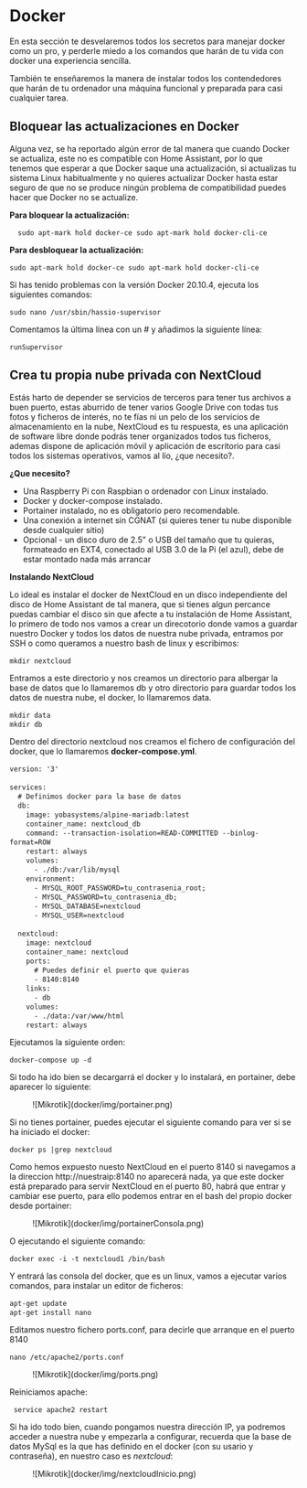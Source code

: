 # Docker

En esta sección te desvelaremos todos los secretos para manejar docker como un pro, y perderle miedo a los comandos que harán de tu vida con docker una experiencia sencilla.

También te enseñaremos la manera de instalar todos los contendedores que harán de tu ordenador una máquina funcional y preparada para casi cualquier tarea.

## Bloquear las actualizaciones en Docker

Alguna vez, se ha reportado algún error de tal manera que cuando Docker se actualiza, este no es compatible con Home Assistant, por lo que tenemos que esperar a que Docker saque una actualización, si actualizas tu sistema Linux habitualmente y no quieres actualizar Docker hasta estar seguro de que no se produce ningún problema de compatibilidad puedes hacer que Docker no se actualize.

**Para bloquear la actualización:**

```
  sudo apt-mark hold docker-ce sudo apt-mark hold docker-cli-ce
```

**Para desbloquear la actualización:**

```
sudo apt-mark hold docker-ce sudo apt-mark hold docker-cli-ce
```

Si has tenido problemas con la versión Docker 20.10.4, ejecuta los siguientes comandos:

```
sudo nano /usr/sbin/hassio-supervisor
```

Comentamos la última línea con un # y añadimos la siguiente línea:

```
runSupervisor
```

## Crea tu propia nube privada con NextCloud

Estás harto de depender se servicios de terceros para tener tus archivos a buen puerto, estas aburrido de tener varios Google Drive con todas tus fotos y ficheros de interés, no te fías ni un pelo de los servicios de almacenamiento en la nube, NextCloud es tu respuesta, es una aplicación de software libre donde podrás tener organizados todos tus ficheros, ademas dispone de aplicación móvil y aplicación de escritorio para casi todos los sistemas operativos, vamos al lío, ¿que necesito?.

**¿Que necesito?**

* Una Raspberry Pi con Raspbian o ordenador con Linux instalado.
* Docker y docker-compose instalado.
* Portainer instalado, no es obligatorio pero recomendable.
* Una conexión a internet sin CGNAT (si quieres tener tu nube disponible desde cualquier sitio)
* Opcional - un disco duro de 2.5" o USB del tamaño que tu quieras, formateado en EXT4, conectado al USB 3.0 de la Pi (el azul), debe de estar montado nada más arrancar

**Instalando NextCloud**

Lo ideal es instalar el docker de NextCloud en un disco independiente del disco de Home Assistant de tal manera, que si tienes algun percance puedas cambiar el disco sin que afecte a tu instalación de Home Assistant, lo primero de todo nos vamos a crear un direcotorio donde vamos a guardar nuestro Docker y todos los datos de nuestra nube privada, entramos por SSH o como queramos a nuestro bash de linux y escribimos:

```
mkdir nextcloud
```

Entramos a este directorio y nos creamos un directorio para albergar la base de datos que lo llamaremos db y otro directorio para guardar todos los datos de nuestra nube, el docker, lo llamaremos data.

```
mkdir data
mkdir db
```

Dentro del directorio nextcloud nos creamos el fichero de configuración del docker, que lo llamaremos **docker-compose.yml**.

```
version: '3'

services:
  # Definimos docker para la base de datos
  db:
    image: yobasystems/alpine-mariadb:latest
    container_name: nextcloud_db
    command: --transaction-isolation=READ-COMMITTED --binlog-format=ROW
    restart: always
    volumes:
      - ./db:/var/lib/mysql
    environment:
      - MYSQL_ROOT_PASSWORD=tu_contrasenia_root;
      - MYSQL_PASSWORD=tu_contrasenia_db;
      - MYSQL_DATABASE=nextcloud
      - MYSQL_USER=nextcloud

  nextcloud:
    image: nextcloud
    container_name: nextcloud
    ports:
      # Puedes definir el puerto que quieras
      - 8140:8140
    links:
      - db
    volumes:
      - ./data:/var/www/html
    restart: always
```

Ejecutamos la siguiente orden:

```
docker-compose up -d
```

Si todo ha ido bien se decargarrá el docker y lo instalará, en portainer, debe aparecer lo siguiente:

<figure markdown> 
  ![Mikrotik](docker/img/portainer.png)
</figure>

Si no tienes portainer, puedes ejecutar el siguiente comando para ver si se ha iniciado el docker:

```
docker ps |grep nextcloud
```

Como hemos expuesto nuesto NextCloud en el puerto 8140 si navegamos a la direccion http://nuestraip:8140 no aparecerá nada, ya que este docker está preparado para servir NextCloud en el puerto 80, habrá que entrar y cambiar ese puerto, para ello podemos entrar en el bash del propio docker desde portainer:

<figure markdown> 
  ![Mikrotik](docker/img/portainerConsola.png)
</figure>

O ejecutando el siguiente comando:

```
docker exec -i -t nextcloud1 /bin/bash
```

Y entrará las consola del docker, que es un linux, vamos a ejecutar varios comandos, para instalar un editor de ficheros:

```
apt-get update
apt-get install nano
```

Editamos nuestro fichero ports.conf, para decirle que arranque en el puerto 8140

```
nano /etc/apache2/ports.conf
```
<figure markdown> 
  ![Mikrotik](docker/img/ports.png)
</figure>

Reiniciamos apache:

```
 service apache2 restart
```

Si ha ido todo bien, cuando pongamos nuestra dirección IP, ya podremos acceder a nuestra nube y empezarla a configurar, recuerda que la base de datos MySql es la que has definido en el docker (con su usario y contraseña), en nuestro caso es *nextcloud*:

<figure markdown> 
  ![Mikrotik](docker/img/nextcloudInicio.png)
</figure>


